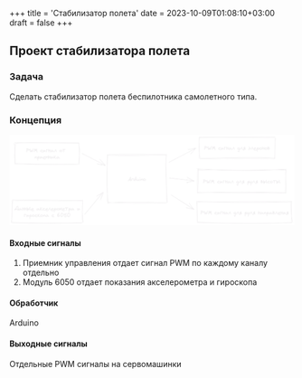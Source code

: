 +++
title = 'Стабилизатор полета'
date = 2023-10-09T01:08:10+03:00
draft = false
+++

## Проект стабилизатора полета

### Задача

Сделать стабилизатор полета беспилотника самолетного типа.

### Концепция

![Концепт](img/ps-concept.dgm.png)

#### Входные сигналы

1. Приемник управления отдает сигнал PWM по каждому каналу отдельно
1. Модуль 6050 отдает показания акселерометра и гироскопа

#### Обработчик

Arduino

#### Выходные сигналы

Отдельные PWM сигналы на сервомашинки